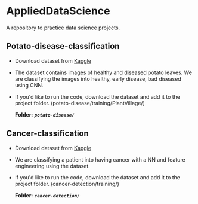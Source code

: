 # AppliedDataScience
A  repository to practice data science projects.

## Potato-disease-classification
- Download dataset from [Kaggle](https://www.kaggle.com/datasets/arjuntejaswi/plant-village)
- The dataset contains images of healthy and diseased potato leaves. We are classifying the images into healthy, early disease, bad diseased using CNN.
- If you'd like to run the code, download the dataset and add it to the project folder. (potato-disease/training/PlantVillage/)
  
  **Folder:** ***`potato-disease/`***

## Cancer-classification
- Download dataset from [Kaggle](https://www.kaggle.com/datasets/rahmasleam/breast-cancer)
- We are classifying a patient into having cancer with a NN and feature engineering using the dataset.
- If you'd like to run the code, download the dataset and add it to the project folder. (cancer-detection/training/)

  **Folder:** ***`cancer-detection/`***